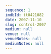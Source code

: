 ```yaml
---
sequence: 1
imdbId: tt0421082
date: 2007-11-10
slug: control-2007
medium: null
venue: null
venueNotes: null
mediumNotes: null
---
```



